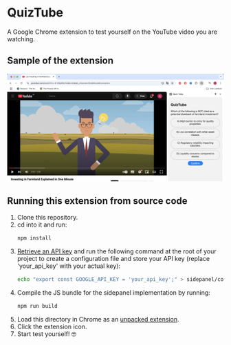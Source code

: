 # QuizTube

A Google Chrome extension to test yourself on the YouTube video you are watching.

## Sample of the extension

![sample](images/sample.png)

## Running this extension from source code

1. Clone this repository.
2. cd into it and run:
   ```sh
   npm install
   ```
3. [Retrieve an API key](https://ai.google.dev/gemini-api/docs/api-key) and run the following command at the root of your project to create a configuration file and store your API key (replace 'your_api_key' with your actual key):
   ```sh
   echo "export const GOOGLE_API_KEY = 'your_api_key';" > sidepanel/config.js
   ```
4. Compile the JS bundle for the sidepanel implementation by running:
   ```sh
   npm run build
   ```
5. Load this directory in Chrome as an [unpacked extension](https://developer.chrome.com/docs/extensions/mv3/getstarted/development-basics/#load-unpacked).
6. Click the extension icon.
7. Start test yourself! 🤓
